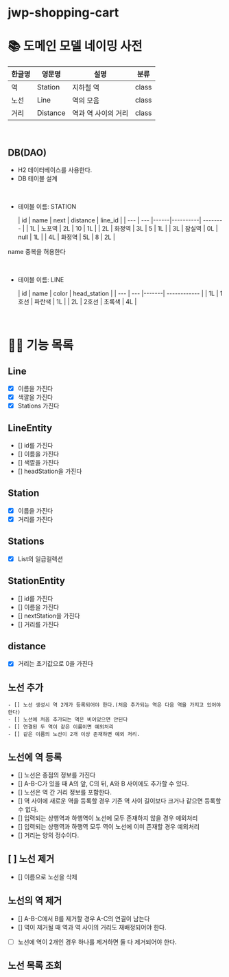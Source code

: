 # jwp-shopping-cart

# 📚 도메인 모델 네이밍 사전

| 한글명 | 영문명      | 설명          | 분류    |
|-----|----------|-------------|-------|
| 역   | Station  | 지하철 역       | class |
| 노선  | Line     | 역의 모음       | class |
| 거리  | Distance | 역과 역 사이의 거리 | class |

<br>

## DB(DAO)

- H2 데이터베이스를 사용한다.
- DB 테이블 설계

<br>

- 테이블 이름: STATION

  | id | name | next | distance | line_id  |
                                | --- | --- |------|----------| -------- |
  | 1L | 노포역 | 2L | 10   | 1L       |
  | 2L | 화정역 | 3L | 5    | 1L       |
  | 3L | 잠실역 | 0L | null | 1L       |
  | 4L | 화정역 | 5L | 8    | 2L       |

name 중복을 허용한다

<br>

- 테이블 이름: LINE

  | id | name | color | head_station |
                                | --- | --- |-------| ------------ |
  | 1L | 1호선 | 파란색 | 1L    |
  | 2L | 2호선 | 초록색 | 4L    |

<br>

# 👨‍🍳 기능 목록

## Line

- [x] 이름을 가진다
- [x] 색깔을 가진다
- [x] Stations 가진다

## LineEntity

- [] id를 가진다
- [] 이름을 가진다
- [] 색깔을 가진다
- [] headStation을 가진다

## Station

- [x] 이름을 가진다
- [x] 거리를 가진다

## Stations

- [x] List<Station>의 일급컬렉션

## StationEntity

- [] id를 가진다
- [] 이름을 가진다
- [] nextStation을 가진다
- [] 거리를 가진다

## distance

- [x] 거리는 초기값으로 0을 가진다

## 노선 추가

    - [] 노선 생성시 역 2개가 등록되어야 한다.(처음 추가되는 역은 다음 역을 가지고 있어야 한다)
    - [] 노선에 처음 추가되는 역은 비어있으면 안된다
    - [] 연결된 두 역이 같은 이름이면 예외처리
    - [] 같은 이름의 노선이 2개 이상 존재하면 예외 처리.

## 노선에 역 등록

- [] 노선은 종점의 정보를 가진다
- []  A-B-C가 있을 때 A의 앞, C의 뒤, A와 B 사이에도 추가할 수 있다.
- []  노선은 역 간 거리 정보를 포함한다.
- []  역 사이에 새로운 역을 등록할 경우 기존 역 사이 길이보다 크거나 같으면 등록할 수 없다.
- [] 입력되는 상행역과 하행역이 노선에 모두 존재하지 않을 경우 예외처리
- [] 입력되는 상행역과 하행역 모두 역이 노선에 이미 존재할 경우 예외처리
- []  거리는 양의 정수이다.

## [ ] 노선 제거

- [] 이름으로 노선을 삭제

## 노선의 역 제거

- []  A-B-C에서 B를 제거할 경우 A-C의 연결이 남는다
- []  역이 제거될 때 역과 역 사이의 거리도 재배정되어야 한다.
- [ ]  노선에 역이 2개인 경우 하나를 제거하면 둘 다 제거되어야 한다.

## 노선 목록 조회
